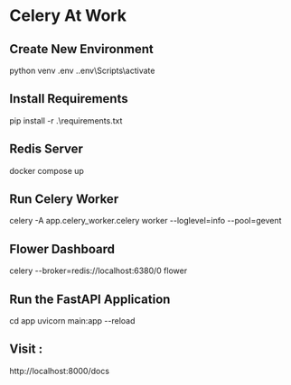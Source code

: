 # Celery At Work

## Create New Environment

python venv .env 
.\.env\Scripts\activate

## Install Requirements

pip install -r .\requirements.txt

## Redis Server
docker compose up

## Run Celery Worker
celery -A app.celery_worker.celery worker --loglevel=info --pool=gevent

## Flower Dashboard
celery --broker=redis://localhost:6380/0 flower

## Run the FastAPI Application
cd app
uvicorn main:app --reload

## Visit :

http://localhost:8000/docs
